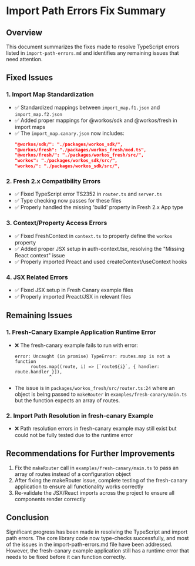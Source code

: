 # Import Path Errors Fix Summary

## Overview

This document summarizes the fixes made to resolve TypeScript errors listed in
`import-path-errors.md` and identifies any remaining issues that need attention.

## Fixed Issues

### 1. Import Map Standardization

- ✅ Standardized mappings between `import_map.f1.json` and `import_map.f2.json`
- ✅ Added proper mappings for @workos/sdk and @workos/fresh in import maps
- ✅ The `import_map.canary.json` now includes:
  ```json
  "@workos/sdk/": "./packages/workos_sdk/",
  "@workos/fresh": "./packages/workos_fresh/mod.ts",
  "@workos/fresh/": "./packages/workos_fresh/src/",
  "workos": "./packages/workos_sdk/src/",
  "workos/": "./packages/workos_sdk/src/",
  ```

### 2. Fresh 2.x Compatibility Errors

- ✅ Fixed TypeScript error TS2352 in `router.ts` and `server.ts`
- ✅ Type checking now passes for these files
- ✅ Properly handled the missing 'build' property in Fresh 2.x App type

### 3. Context/Property Access Errors

- ✅ Fixed FreshContext in `context.ts` to properly define the `workos` property
- ✅ Added proper JSX setup in auth-context.tsx, resolving the "Missing React
  context" issue
- ✅ Properly imported Preact and used createContext/useContext hooks

### 4. JSX Related Errors

- ✅ Fixed JSX setup in Fresh Canary example files
- ✅ Properly imported Preact/JSX in relevant files

## Remaining Issues

### 1. Fresh-Canary Example Application Runtime Error

- ❌ The fresh-canary example fails to run with error:
  ```
  error: Uncaught (in promise) TypeError: routes.map is not a function
        routes.map((route, i) => [`route${i}`, { handler: route.handler }]),
               ^
  ```
- The issue is in `packages/workos_fresh/src/router.ts:24` where an object is
  being passed to `makeRouter` in `examples/fresh-canary/main.ts` but the
  function expects an array of routes.

### 2. Import Path Resolution in fresh-canary Example

- ❌ Path resolution errors in fresh-canary example may still exist but could
  not be fully tested due to the runtime error

## Recommendations for Further Improvements

1. Fix the `makeRouter` call in `examples/fresh-canary/main.ts` to pass an array
   of routes instead of a configuration object
2. After fixing the makeRouter issue, complete testing of the fresh-canary
   application to ensure all functionality works correctly
3. Re-validate the JSX/React imports across the project to ensure all components
   render correctly

## Conclusion

Significant progress has been made in resolving the TypeScript and import path
errors. The core library code now type-checks successfully, and most of the
issues in the import-path-errors.md file have been addressed. However, the
fresh-canary example application still has a runtime error that needs to be
fixed before it can function correctly.
